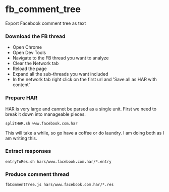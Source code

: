 # fb_comment_tree
Export Facebook comment tree as text

### Download the FB thread
* Open Chrome
* Open Dev Tools
* Navigate to the FB thread you want to analyze
* Clear the Network tab
* Reload the page
* Expand all the sub-threads you want included
* In the network tab right click on the first url and 'Save all as HAR with content'

### Prepare HAR
HAR is very large and cannot be parsed as a single unit. First we need to break it down into manageable pieces.
```
splitHAR.sh www.facebook.com.har
```

This will take a while, so go have a coffee or do laundry. I am doing both as I am writing this.

### Extract responses
```
entryToRes.sh hars/www.facebook.com.har/*.entry
```

### Produce comment thread
```
fbCommentTree.js hars/www.facebook.com.har/*.res
```
